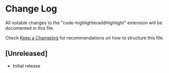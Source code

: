 # Change Log

All notable changes to the "code-highlighteraddHighlight" extension will be documented in this file.

Check [Keep a Changelog](http://keepachangelog.com/) for recommendations on how to structure this file.

## [Unreleased]

- Initial release